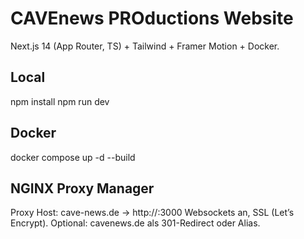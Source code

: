 # CAVEnews PROductions Website

Next.js 14 (App Router, TS) + Tailwind + Framer Motion + Docker.

## Local
npm install
npm run dev

## Docker
docker compose up -d --build

## NGINX Proxy Manager
Proxy Host: cave-news.de -> http://<docker-host>:3000
Websockets an, SSL (Let’s Encrypt). Optional: cavenews.de als 301-Redirect oder Alias.
